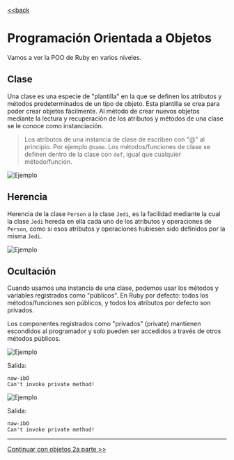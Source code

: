 [<<back](../README.md)

# Programación Orientada a Objetos

Vamos a ver la POO de Ruby en varios niveles.

## Clase

Una clase es una especie de "plantilla" en la que se definen los atributos y métodos predeterminados de un tipo de objeto. Esta plantilla se crea para poder crear objetos fácilmente. Al método de crear nuevos objetos mediante la lectura y recuperación de los atributos y métodos de una clase se le conoce como instanciación.

> Los atributos de una instancia de clase de escriben con "@" al principio. Por ejemplo `@name`. Los métodos/funciones de clase se definen dentro de la clase con `def`, igual que cualquier método/función.

![Ejemplo](files/objetos-01-instancia.rb)

## Herencia

Herencia de la clase `Person` a la clase `Jedi`, es la facilidad mediante la cual la clase `Jedi` hereda en ella cada uno de los atributos y operaciones de `Person`, como si esos atributos y operaciones hubiesen sido definidos por la misma `Jedi`.

![Ejemplo](files/objetos-02-herencia.rb)

## Ocultación

Cuando usamos una instancia de una clase, podemos usar los métodos y variables registrados como "públicos". En Ruby por defecto: todos los métodos/funciones son públicos, y todos los atributos por defecto son privados.

Los componentes registrados como "privados" (private) mantienen escondidos al programador y solo pueden ser accedidos a través de otros métodos públicos.

![Ejemplo](files/objetos-03-ocultacion.rb)

Salida:
```
naw-ibO
Can't invoke private method!
```

![Ejemplo](files/objetos-04-ocultacion-y-herencia.rb)

Salida:
```
naw-ibO
Can't invoke private method!
```

---
[Continuar con objetos 2a parte >>](objetos2.md)
